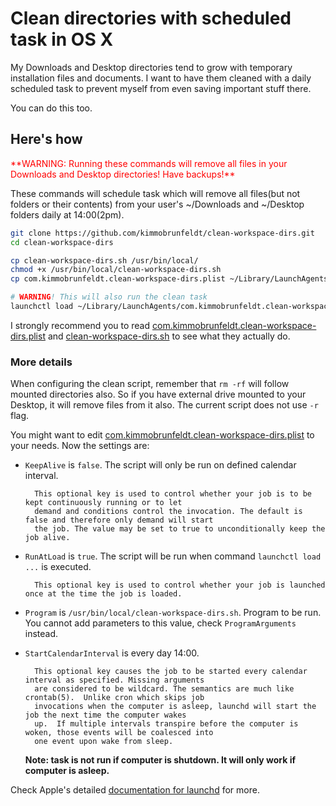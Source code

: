 # Clean directories with scheduled task in OS X

My Downloads and Desktop directories tend to grow with temporary installation files and documents.
I want to have them cleaned with a daily scheduled task to prevent myself from even saving important stuff there.

You can do this too.

## Here's how

<span style="color: red">
**WARNING: Running these commands will remove all files in your Downloads and Desktop directories! Have backups!**
</span>

These commands will schedule task which will remove all files(but not folders or their contents)
from your user's ~/Downloads and ~/Desktop folders daily at 14:00(2pm).

```sh
git clone https://github.com/kimmobrunfeldt/clean-workspace-dirs.git
cd clean-workspace-dirs

cp clean-workspace-dirs.sh /usr/bin/local/
chmod +x /usr/bin/local/clean-workspace-dirs.sh
cp com.kimmobrunfeldt.clean-workspace-dirs.plist ~/Library/LaunchAgents/

# WARNING! This will also run the clean task
launchctl load ~/Library/LaunchAgents/com.kimmobrunfeldt.clean-workspace-dirs.plist
```

I strongly recommend you to read [com.kimmobrunfeldt.clean-workspace-dirs.plist](com.kimmobrunfeldt.clean-workspace-dirs.plist)
and [clean-workspace-dirs.sh](clean-workspace-dirs.sh) to see what they actually do.

### More details

When configuring the clean script, remember that `rm -rf` will follow mounted directories also.
So if you have external drive mounted to your Desktop, it will remove files from it also.
The current script does not use `-r` flag.

You might want to edit [com.kimmobrunfeldt.clean-workspace-dirs.plist](com.kimmobrunfeldt.clean-workspace-dirs.plist) to your needs. Now the settings are:

* `KeepAlive` is `false`. The script will only be run on defined calendar interval.

        This optional key is used to control whether your job is to be kept continuously running or to let
        demand and conditions control the invocation. The default is false and therefore only demand will start
        the job. The value may be set to true to unconditionally keep the job alive.

* `RunAtLoad` is `true`. The script will be run when command `launchctl load ...` is executed.

        This optional key is used to control whether your job is launched once at the time the job is loaded.

* `Program` is `/usr/bin/local/clean-workspace-dirs.sh`. Program to be run. You cannot add parameters to this value, check `ProgramArguments` instead.

* `StartCalendarInterval` is every day 14:00.

        This optional key causes the job to be started every calendar interval as specified. Missing arguments
        are considered to be wildcard. The semantics are much like crontab(5).  Unlike cron which skips job
        invocations when the computer is asleep, launchd will start the job the next time the computer wakes
        up.  If multiple intervals transpire before the computer is woken, those events will be coalesced into
        one event upon wake from sleep.

    **Note: task is not run if computer is shutdown. It will only work if computer is asleep.**

Check Apple's detailed [documentation for launchd](https://developer.apple.com/library/mac/documentation/Darwin/Reference/ManPages/man5/launchd.plist.5.html) for more.
